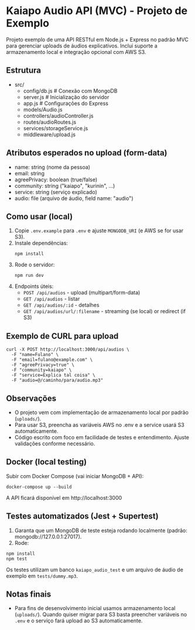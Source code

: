 # Kaiapo Audio API (MVC) - Projeto de Exemplo

Projeto exemplo de uma API RESTful em Node.js + Express no padrão MVC para gerenciar uploads de áudios explicativos.
Inclui suporte a armazenamento local e integração opcional com AWS S3.

## Estrutura
- src/
  - config/db.js         # Conexão com MongoDB
  - server.js            # Inicialização do servidor
  - app.js               # Configurações do Express
  - models/Audio.js
  - controllers/audioController.js
  - routes/audioRoutes.js
  - services/storageService.js
  - middleware/upload.js

## Atributos esperados no upload (form-data)
- name: string            (nome da pessoa)
- email: string
- agreePrivacy: boolean   (true/false)
- community: string       ("kaiapo", "kurinin", ...)
- service: string         (serviço explicado)
- audio: file             (arquivo de áudio, field name: "audio")

## Como usar (local)
1. Copie `.env.example` para `.env` e ajuste `MONGODB_URI` (e AWS se for usar S3).
2. Instale dependências:
   ```
   npm install
   ```
3. Rode o servidor:
   ```
   npm run dev
   ```
4. Endpoints úteis:
   - `POST /api/audios` - upload (multipart/form-data)
   - `GET /api/audios` - listar
   - `GET /api/audios/:id` - detalhes
   - `GET /api/audios/url/:filename` - streaming (se local) or redirect (if S3)

## Exemplo de CURL para upload
```
curl -X POST http://localhost:3000/api/audios \
  -F "name=Fulano" \
  -F "email=fulano@example.com" \
  -F "agreePrivacy=true" \
  -F "community=kaiapo" \
  -F "service=Explica tal coisa" \
  -F "audio=@/caminho/para/audio.mp3"
```

## Observações
- O projeto vem com implementação de armazenamento local por padrão (`uploads/`).
- Para usar S3, preencha as variáveis AWS no .env e a service usará S3 automaticamente.
- Código escrito com foco em facilidade de testes e entendimento. Ajuste validações conforme necessário.

## Docker (local testing)
Subir com Docker Compose (vai iniciar MongoDB + API):
```
docker-compose up --build
```
A API ficará disponível em http://localhost:3000

## Testes automatizados (Jest + Supertest)
1. Garanta que um MongoDB de teste esteja rodando localmente (padrão: mongodb://127.0.0.1:27017).
2. Rode:
```
npm install
npm test
```
Os testes utilizam um banco `kaiapo_audio_test` e um arquivo de áudio de exemplo em `tests/dummy.mp3`.

## Notas finais
- Para fins de desenvolvimento inicial usamos armazenamento local (`uploads/`). Quando quiser migrar para S3 basta preencher variáveis no `.env` e o serviço fará upload ao S3 automaticamente.
